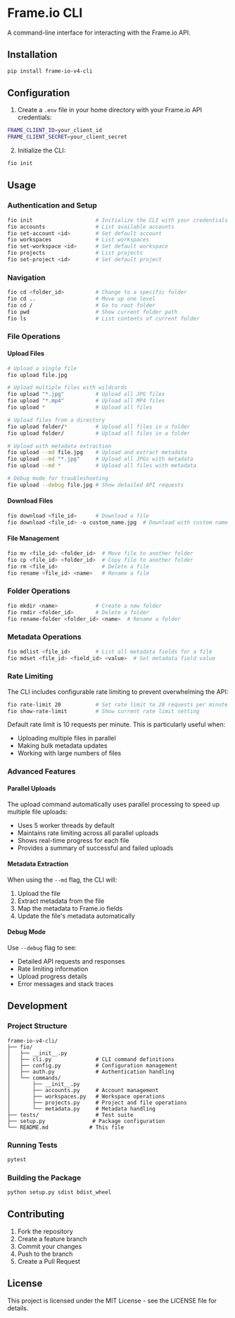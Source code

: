 # Frame.io CLI

A command-line interface for interacting with the Frame.io API.

## Installation

```bash
pip install frame-io-v4-cli
```

## Configuration

1. Create a `.env` file in your home directory with your Frame.io API credentials:
```bash
FRAME_CLIENT_ID=your_client_id
FRAME_CLIENT_SECRET=your_client_secret
```

2. Initialize the CLI:
```bash
fio init
```

## Usage

### Authentication and Setup

```bash
fio init                    # Initialize the CLI with your credentials
fio accounts                # List available accounts
fio set-account <id>        # Set default account
fio workspaces              # List workspaces
fio set-workspace <id>      # Set default workspace
fio projects                # List projects
fio set-project <id>        # Set default project
```

### Navigation

```bash
fio cd <folder_id>          # Change to a specific folder
fio cd ..                   # Move up one level
fio cd /                    # Go to root folder
fio pwd                     # Show current folder path
fio ls                      # List contents of current folder
```

### File Operations

#### Upload Files
```bash
# Upload a single file
fio upload file.jpg

# Upload multiple files with wildcards
fio upload "*.jpg"          # Upload all JPG files
fio upload "*.mp4"          # Upload all MP4 files
fio upload *                # Upload all files

# Upload files from a directory
fio upload folder/*         # Upload all files in a folder
fio upload folder/          # Upload all files in a folder

# Upload with metadata extraction
fio upload --md file.jpg    # Upload and extract metadata
fio upload --md "*.jpg"     # Upload all JPGs with metadata
fio upload --md *           # Upload all files with metadata

# Debug mode for troubleshooting
fio upload --debug file.jpg # Show detailed API requests
```

#### Download Files
```bash
fio download <file_id>      # Download a file
fio download <file_id> -o custom_name.jpg  # Download with custom name
```

#### File Management
```bash
fio mv <file_id> <folder_id>  # Move file to another folder
fio cp <file_id> <folder_id>  # Copy file to another folder
fio rm <file_id>              # Delete a file
fio rename <file_id> <name>   # Rename a file
```

### Folder Operations

```bash
fio mkdir <name>            # Create a new folder
fio rmdir <folder_id>       # Delete a folder
fio rename-folder <folder_id> <name>  # Rename a folder
```

### Metadata Operations

```bash
fio mdlist <file_id>        # List all metadata fields for a file
fio mdset <file_id> <field_id> <value>  # Set metadata field value
```

### Rate Limiting

The CLI includes configurable rate limiting to prevent overwhelming the API:

```bash
fio rate-limit 20           # Set rate limit to 20 requests per minute
fio show-rate-limit         # Show current rate limit setting
```

Default rate limit is 10 requests per minute. This is particularly useful when:
- Uploading multiple files in parallel
- Making bulk metadata updates
- Working with large numbers of files

### Advanced Features

#### Parallel Uploads
The upload command automatically uses parallel processing to speed up multiple file uploads:
- Uses 5 worker threads by default
- Maintains rate limiting across all parallel uploads
- Shows real-time progress for each file
- Provides a summary of successful and failed uploads

#### Metadata Extraction
When using the `--md` flag, the CLI will:
1. Upload the file
2. Extract metadata from the file
3. Map the metadata to Frame.io fields
4. Update the file's metadata automatically

#### Debug Mode
Use `--debug` flag to see:
- Detailed API requests and responses
- Rate limiting information
- Upload progress details
- Error messages and stack traces

## Development

### Project Structure
```
frame-io-v4-cli/
├── fio/
│   ├── __init__.py
│   ├── cli.py              # CLI command definitions
│   ├── config.py           # Configuration management
│   ├── auth.py             # Authentication handling
│   └── commands/
│       ├── __init__.py
│       ├── accounts.py     # Account management
│       ├── workspaces.py   # Workspace operations
│       ├── projects.py     # Project and file operations
│       └── metadata.py     # Metadata handling
├── tests/                  # Test suite
├── setup.py               # Package configuration
└── README.md             # This file
```

### Running Tests
```bash
pytest
```

### Building the Package
```bash
python setup.py sdist bdist_wheel
```

## Contributing

1. Fork the repository
2. Create a feature branch
3. Commit your changes
4. Push to the branch
5. Create a Pull Request

## License

This project is licensed under the MIT License - see the LICENSE file for details.

